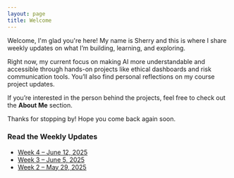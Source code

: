 ```yaml
---
layout: page
title: Welcome
---
```


Welcome, I'm glad you're here! My name is Sherry and this is where I share weekly updates on what I’m building, learning, and exploring. 

Right now, my current focus on making AI more understandable and accessible through hands-on projects like ethical dashboards and risk communication tools. You’ll also find personal reflections on my course project updates.

If you’re interested in the person behind the projects, feel free to check out the **About Me** section.

Thanks for stopping by! Hope you come back again soon.

### Read the Weekly Updates


- [Week 4 – June 12, 2025](/blog/week-4/)
- [Week 3 – June 5, 2025](/blog/week-3/)
- [Week 2 – May 29, 2025](/blog/week-2/)
